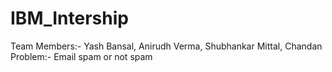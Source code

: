 # IBM_Intership
Team Members:- Yash Bansal, Anirudh Verma, Shubhankar Mittal, Chandan 
Problem:- Email spam or not spam
